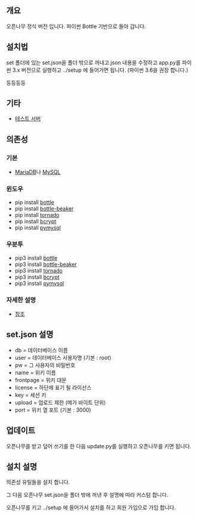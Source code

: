 ﻿## 개요
오픈나무 정식 버전 입니다. 파이썬 Bottle 기반으로 돌아 갑니다.

## 설치법
set 폴더에 있는 set.json을 폴더 밖으로 꺼내고 json 내용을 수정하고 app.py를 파이썬 3.x 버전으로 실행하고 ../setup 에 들어가면 됩니다. (파이썬 3.6을 권장 합니다.)

등등등등

## 기타
 * [테스트 서버](http://namu.ml/)
 
## 의존성
### 기본
 * [MariaDB](https://mariadb.org/)나 [MySQL](https://www.mysql.com/)
### 윈도우
 * pip install [bottle](https://pypi.python.org/pypi/bottle)
 * pip install [bottle-beaker](https://pypi.python.org/pypi/bottle-beaker)
 * pip install [tornado](https://pypi.python.org/pypi/tornado)
 * pip install [bcrypt](https://pypi.python.org/pypi/bcrypt)
 * pip install [pymysql](https://pypi.python.org/pypi/PyMySQL)
### 우분투
 * pip3 install [bottle](https://pypi.python.org/pypi/bottle)
 * pip3 install [bottle-beaker](https://pypi.python.org/pypi/bottle-beaker)
 * pip3 install [tornado](https://pypi.python.org/pypi/tornado)
 * pip3 install [bcrypt](https://pypi.python.org/pypi/bcrypt)
 * pip3 install [pymysql](https://pypi.python.org/pypi/PyMySQL)
### 자세한 설명
 * [참조](http://namu.ml/w/오픈나무%2F설치법)
 
## set.json 설명
 * db = 데이터베이스 이름
 * user = 데이터베이스 사용자명 (기본 : root)
 * pw = 그 사용자의 비밀번호
 * name = 위키 이름
 * frontpage = 위키 대문
 * license = 하단에 표기 될 라이선스
 * key = 세션 키
 * upload = 업로드 제한 (메가 바이트 단위)
 * port = 위키 열 포트 (기본 : 3000)

## 업데이트
오픈나무를 받고 덮어 쓰기를 한 다음 update.py를 실행하고 오픈나무를 키면 됩니다.
 
## 설치 설명
의존성 유틸들을 설치 합니다.

그 다음 오픈나무 set.json을 폴더 밖에 꺼낸 후 설명에 따라 커스텀 합니다.

오픈나무를 키고 ../setup 에 들어가서 설치를 하고 회원 가입으로 가입 합니다.
